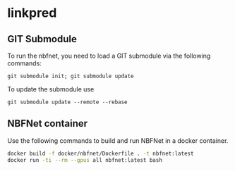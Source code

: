 # linkpred

## GIT Submodule
To run the nbfnet, you need to load a GIT submodule via the following commands: 
```
git submodule init; git submodule update 
```
To update the submodule use
```
git submodule update --remote --rebase
```
## NBFNet container

Use the following commands to build and run NBFNet in a docker container.

```bash
docker build -f docker/nbfnet/Dockerfile . -t nbfnet:latest
docker run -ti --rm --gpus all nbfnet:latest bash
```
